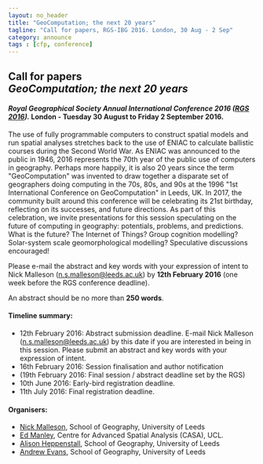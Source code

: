 ```yaml
---
layout: no_header
title: "GeoComputation; the next 20 years"
tagline: "Call for papers, RGS-IBG 2016. London, 30 Aug - 2 Sep"
category: announce
tags : [cfp, conference]
---
```


## **Call for papers<br/> _GeoComputation; the next 20 years_**

#### _Royal Geographical Society Annual International Conference 2016 ([RGS 2016](http://www.rgs.org/WhatsOn/ConferencesAndSeminars/Annual+International+Conference/Annual+international+conference.htm))._ London - Tuesday 30 August to Friday 2 September 2016.

The use of fully programmable computers to construct spatial models and run spatial analyses stretches back to the use of ENIAC to calculate ballistic courses during the Second World War. As ENIAC was announced to the public in 1946, 2016 represents the 70th year of the public use of computers in geography. Perhaps more happily, it is also 20 years since the term "GeoComputation" was invented to draw together a disparate set of geographers doing computing in the 70s, 80s, and 90s at the 1996 "1st International Conference on GeoComputation" in Leeds, UK. In 2017, the community built around this conference will be celebrating its 21st birthday, reflecting on its successes, and future directions. As part of this celebration, we invite presentations for this session speculating on the future of computing in geography: potentials, problems, and predictions. What is the future? The Internet of Things? Group cognition modelling? Solar-system scale geomorphological modelling? Speculative discussions encouraged!

Please e-mail the abstract and key words with your expression of intent to Nick Malleson ([n.s.malleson@leeds.ac.uk](mailto:n.s.malleson@leeds.ac.uk)) by **12th February 2016** (one week before the RGS conference deadline).

An abstract should be no more than **250 words**.

#### Timeline summary:

 - 12th February 2016: Abstract submission deadline. E-mail Nick Malleson ([n.s.malleson@leeds.ac.uk](mailto:n.s.malleson@leeds.ac.uk)) by this date if you are interested in being in this session. Please submit an abstract and key words with your expression of intent.
 - 16th February 2016: Session finalisation and author notification
 - (19th February 2016: Final session / abstract deadline set by the RGS)
 - 10th June 2016: Early-bird registration deadline.
 - 11th July 2016: Final registration deadline.

#### Organisers:

 - [Nick Malleson](http://nickmalleson.co.uk/), School of Geography, University of Leeds
 - [Ed Manley](ed.manley@ucl.ac.uk), Centre for Advanced Spatial Analysis (CASA), UCL. - [Alison Heppenstall](A.J.Heppenstall@leeds.ac.uk), School of Geography, University of Leeds - [Andrew Evans](A.J.Evans@leeds.ac.uk), School of Geography, University of Leeds


